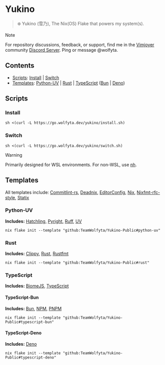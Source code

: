# Yukino

> ❄️ Yukino (雪乃), The Nix(OS) Flake that powers my system(s).

> [!NOTE]
> For repository discussions, feedback, or support, find me in the [Vimjoyer](https://www.youtube.com/@vimjoyer) community [Discord Server](https://discord.gg/sguvvWsa6D). Ping or message @wolfyta.

## Contents
- [Scripts](#scripts): [Install](#install) | [Switch](#switch)
- [Templates](#templates): [Python-UV](#python-uv) | [Rust](#rust) | [TypeScript](#typescript) ([Bun](#typescript-bun) | [Deno](#typescript-deno))

## Scripts

### Install
```shell
sh <(curl -L https://go.wolfyta.dev/yukino/install.sh)
```

### Switch
```shell
sh <(curl -L https://go.wolfyta.dev/yukino/switch.sh)
```

> [!WARNING]
> Primarily designed for WSL environments. For non-WSL, use [nh](https://github.com/viperML/nh).

## Templates

All templates include: [Commitlint-rs](https://github.com/KeisukeYamashita/commitlint-rs), [Deadnix](https://github.com/astro/deadnix), [EditorConfig](https://github.com/editorconfig/editorconfig), [Nix](https://github.com/NixOS/nixpkgs), [Nixfmt-rfc-style](https://github.com/NixOS/nixfmt), [Statix](https://github.com/oppiliappan/statix)

### Python-UV
**Includes:** [Hatchling](https://github.com/pypa/hatch), [Pyright](https://github.com/microsoft/pyright), [Ruff](https://github.com/astral-sh/ruff), [UV](https://github.com/astral-sh/uv)
```shell
nix flake init --template "github:TeamWolfyta/Yukino-Public#python-uv"
```

### Rust
**Includes:** [Clippy](https://github.com/rust-lang/rust-clippy), [Rust](https://github.com/rust-lang/rust), [Rustfmt](https://github.com/rust-lang/rustfmt)
```shell
nix flake init --template "github:TeamWolfyta/Yukino-Public#rust"
```

### TypeScript
**Includes:** [BiomeJS](https://github.com/biomejs/biome), [TypeScript](https://github.com/microsoft/TypeScript)

#### TypeScript-Bun
**Includes:** [Bun](https://github.com/oven-sh/bun), [NPM](https://github.com/npm/cli), [PNPM](https://github.com/pnpm/pnpm)
```shell
nix flake init --template "github:TeamWolfyta/Yukino-Public#typescript-bun"
```

#### TypeScript-Deno
**Includes:** [Deno](https://github.com/denoland/deno)
```shell
nix flake init --template "github:TeamWolfyta/Yukino-Public#typescript-deno"
```
